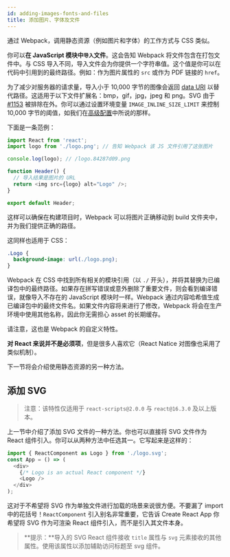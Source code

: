 ```yaml
---
id: adding-images-fonts-and-files
title: 添加图片、字体及文件
---
```


通过 Webpack，调用静态资源（例如图片和字体）的工作方式与 CSS 类似。

你可以**在 JavaScript 模块中`导入`文件**。这会告知 Webpack 将文件包含在打包文件中。与 CSS 导入不同，导入文件会为你提供一个字符串值。这个值是你可以在代码中引用到的最终路径。例如：作为图片属性的 `src` 或作为 PDF 链接的 `href`。

为了减少对服务器的请求量，导入小于 10,000 字节的图像会返回 [data URI](https://developer.mozilla.org/en-US/docs/Web/HTTP/Basics_of_HTTP/Data_URIs) 以替代路径。这适用于以下文件扩展名：bmp，gif，jpg，jpeg 和 png。SVG 由于 [#1153](https://github.com/facebook/create-react-app/issues/1153) 被排除在外。你可以通过设置环境变量 `IMAGE_INLINE_SIZE_LIMIT` 来控制 10,000 字节的阈值，如我们在[高级配置](advanced-configuration.md)中所说的那样。

下面是一条范例：

```js
import React from 'react';
import logo from './logo.png'; // 告知 Webpack 该 JS 文件引用了这张图片

console.log(logo); // /logo.84287d09.png

function Header() {
  // 导入结果是图片的 URL
  return <img src={logo} alt="Logo" />;
}

export default Header;
```

这样可以确保在构建项目时，Webpack 可以将图片正确移动到 build 文件夹中，并为我们提供正确的路径。

这同样也适用于 CSS：

```css
.Logo {
  background-image: url(./logo.png);
}
```

Webpack 在 CSS 中找到所有相关的模块引用（以 `./` 开头），并将其替换为已编译包中的最终路径。如果存在拼写错误或意外删除了重要文件，则会看到编译错误，就像导入不存在的 JavaScript 模块时一样。Webpack 通过内容哈希值生成已编译包中的最终文件名。如果文件内容将来进行了修改，Webpack 将会在生产环境中使用其他名称，因此你无需担心 asset 的长期缓存。

请注意，这也是 Webpack 的自定义特性。

**对 React 来说并不是必须项**，但是很多人喜欢它（React Natice 对图像也采用了类似机制）。

下一节将会介绍使用静态资源的另一种方法。

## 添加 SVG

> 注意：该特性仅适用于 `react-scripts@2.0.0` 与 `react@16.3.0` 及以上版本。

上一节中介绍了添加 SVG 文件的一种方法。你也可以直接将 SVG 文件作为 React 组件引入。你可以从两种方法中任选其一。它写起来是这样的：

```js
import { ReactComponent as Logo } from './logo.svg';
const App = () => (
  <div>
    {/* Logo is an actual React component */}
    <Logo />
  </div>
);
```

这对于不希望将 SVG 作为单独文件进行加载的场景来说很方便。不要漏了 import 中的花括号！`ReactComponent` 引入别名非常重要，它告诉 Create React App 你希望将 SVG 作为可渲染 React 组件引入，而不是引入其文件本身。

> **提示：**导入的 SVG React 组件接收 `title` 属性与 `svg` 元素接收的其他属性。使用该属性以添加辅助访问标题至 svg 组件。
